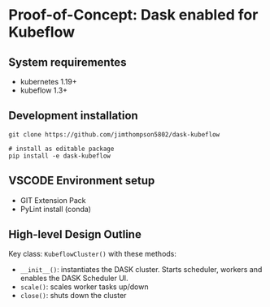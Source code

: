 # Proof-of-Concept: Dask enabled for Kubeflow

## System requirementes
* kubernetes 1.19+
* kubeflow 1.3+

## Development installation
```
git clone https://github.com/jimthompson5802/dask-kubeflow

# install as editable package
pip install -e dask-kubeflow
```

## VSCODE Environment setup
* GIT Extension Pack
* PyLint install (conda)

## High-level Design Outline
Key class: `KubeflowCluster()` with these methods:
* `__init__()`: instantiates the DASK cluster.  Starts scheduler, workers and enables the DASK Scheduler UI.
* `scale()`: scales worker tasks up/down
* `close()`: shuts down the cluster